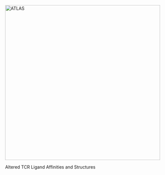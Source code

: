 <img src="https://github.com/weng-lab/ATLAS/blob/master/web/graphical_abstract.png" alt="ATLAS" width=500px>

Altered TCR Ligand Affinities and Structures
